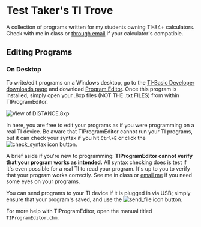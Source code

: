 # Test Taker's TI Trove
A collection of programs written for my students owning TI-84+ calculators. Check with me in class or [through email](mailto:ryan.villena@kaplan.com) if your calculator's compatible.

## Editing Programs
### On Desktop
To write/edit programs on a Windows desktop, go to the [TI-Basic Developer downloads page](http://tibasicdev.wikidot.com/downloads) and download [Program Editor](http://tibasicdev.wikidot.com/local--files/downloads/programeditor.zip). Once this program is installed, simply open your .8xp files (NOT THE .txt FILES) from within TIProgramEditor.

![View of DISTANCE.8xp](https://user-images.githubusercontent.com/32404733/71356900-7cc67a80-2538-11ea-9c60-11e764c37018.png)

In here, you are free to edit your programs as if you were programming on a real TI device. Be aware that TIProgramEditor cannot run your TI programs, but it can check your syntax if you hit `Ctrl+E` or click the ![check_syntax icon](https://user-images.githubusercontent.com/32404733/71356186-4556ce80-2536-11ea-889b-003fa3b52fe1.png) button.

A brief aside if you're new to programming: **TIProgramEditor cannot verify that your program works as intended.** All syntax checking does is test if it's even possible for a real TI to read your program. It's up to you to verify that your program works correctly. See me in class or [email me](mailto:ryan.villena@kaplan.com) if you need some eyes on your programs.

You can send programs to your TI device if it is plugged in via USB; simply ensure that your program's saved, and use the ![send_file icon](https://user-images.githubusercontent.com/32404733/71356110-12143f80-2536-11ea-811c-1107e1b4c53c.png) button.

For more help with TIProgramEditor, open the manual titled `TIProgramEditor.chm`.
